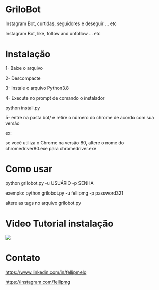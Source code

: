 # GriloBot
Instagram Bot, curtidas, seguidores e deseguir ... etc

Instagram Bot, like, follow and unfollow ... etc

# Instalação

1- Baixe o arquivo

2- Descompacte

3- Instale o arquivo Python3.8

4- Execute no prompt de comando o instalador

python install.py

5- entre na pasta bot/ e retire o número do chrome de acordo com sua versão

ex:

se você utiliza o Chrome na versão 80, altere o nome do chromedriver80.exe para chromedriver.exe

# Como usar

python grilobot.py -u USUÁRIO -p SENHA

exemplo:
python grilobot.py -u fellipmg -p password321

altere as tags no arquivo grilobot.py

# Video Tutorial instalação

[![](http://img.youtube.com/vi/HR3vmzs95II/0.jpg)](http://www.youtube.com/watch?v=HR3vmzs95II "BOT PARA INSTAGRAM")


# Contato

https://www.linkedin.com/in/fellipmelo

https://instagram.com/fellipmg


